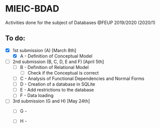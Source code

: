 # MIEIC-BDAD
Activities done for the subject of Databases @FEUP 2019/2020 (2020/1)

## To do:
  - [x] 1st submission (A) [March 8th]
    - [x] A - Definition of Conceptual Model
  - [ ] 2nd submission (B, C, D, E and F) [April 5th]
    - [ ] B - Definition of Relational Model
      - [ ] Check if the Conceptual is correct
    - [ ] C - Analysis of Functional Dependencies and Normal Forms
    - [ ] D - Creation of a database in SQLite
    - [ ] E - Add restrictions to the database
    - [ ] F - Data loading
  - [ ] 3rd submission (G and H) [May 24th]
    - [ ] G - 
    - [ ] H - 


